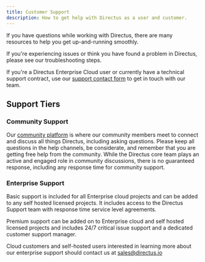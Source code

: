 ```yaml
---
title: Customer Support
description: How to get help with Directus as a user and customer.
---
```


If you have questions while working with Directus, there are many resources to help you get up-and-running smoothly.

If you're experiencing issues or think you have found a problem in Directus, please see our troubleshooting steps.

If you're a Directus Enterprise Cloud user or currently have a technical support contract, use our [support contact form](https://directus.io/support) to get in touch with our team. 

## Support Tiers

### Community Support

Our [community platform](https://community.directus.io/) is where our community members meet to connect and discuss all things Directus, including asking questions. Please keep all questions in the help channels, be considerate, and remember that you are getting free help from the community. While the Directus core team plays an active and engaged role in community discussions, there is no guaranteed response, including any response time for community support.

### Enterprise Support 

Basic support is included for all Enterprise cloud projects and can be added to any self hosted licensed projects. It includes access to the Directus Support team with response time service level agreements.

Premium support can be added on to Enterprise cloud and self hosted licensed projects and includes 24/7 critical issue support and a dedicated customer support manager.

Cloud customers and self-hosted users interested in learning more about our enterprise support should contact us at sales@directus.io
